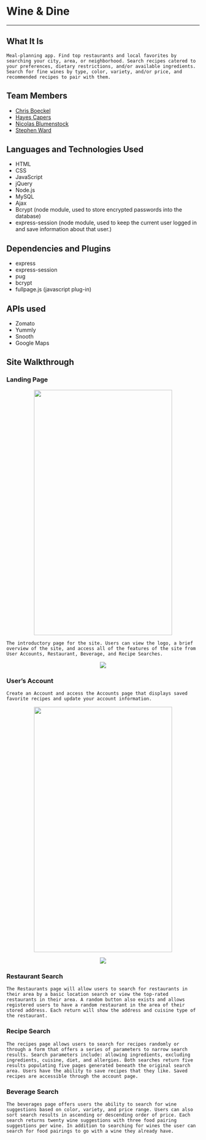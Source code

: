 # Wine & Dine
___

## What It Is
	Meal-planning app. Find top restaurants and local favorites by searching your city, area, or neighborhood. Search recipes catered to your preferences, dietary restrictions, and/or available ingredients. Search for fine wines by type, color, variety, and/or price, and recommended recipes to pair with them. 

## Team Members
* [Chris Boeckel](http://github.com/cboe07)
* [Hayes Capers](http://github.com/HayesCapers)
* [Nicolas Blumenstock](http://github.com/nicolasblumenstock)
* [Stephen Ward](http://github.com/stephenward21)


## Languages and Technologies Used
*	HTML
*	CSS
*	JavaScript
*	jQuery
*	Node.js	
*	MySQL
*	Ajax
*	Bcrypt (node module, used to store encrypted passwords into the database)
*	express-session (node module, used to keep the current user logged in and save information about that user.)

## Dependencies and Plugins
*	express
*	express-session
*	pug
*	bcrypt
*	fullpage.js (javascript plug-in)

## APIs used
*	Zomato
*	Yummly
*	Snooth
*	Google Maps


## Site Walkthrough


### Landing Page
<p align='center'><img src='public/images/screenshots/frontpage.png' height='640px' width='360px'/></p>

	The introductory page for the site. Users can view the logo, a brief overview of the site, and access all of the features of the site from User Accounts, Restaurant, Beverage, and Recipe Searches.

<p align='center'><img src='public/images/screenshots/navbar.png' /></p>

### User’s Account

	Create an Account and access the Accounts page that displays saved favorite recipes and update your account information.

<p align='center'><img src='public/images/screenshots/accountpage.png' height='640px' width='360px' /></p>
<p align='center'><img src='public/images/screenshots/accountupdate.png' /></p>

### Restaurant Search

	The Restaurants page will allow users to search for restaurants in their area by a basic location search or view the top-rated restaurants in their area. A random button also exists and allows registered users to have a random restaurant in the area of their stored address. Each return will show the address and cuisine type of the restaurant. 

### Recipe Search

	The recipes page allows users to search for recipes randomly or through a form that offers a series of parameters to narrow search results. Search parameters include: allowing ingredients, excluding ingredients, cuisine, diet, and allergies. Both searches return five results populating five pages generated beneath the original search area. Users have the ability to save recipes that they like. Saved recipes are accessible through the account page.

### Beverage Search

	The beverages page offers users the ability to search for wine suggestions based on color, variety, and price range. Users can also sort search results in ascending or descending order of price. Each search returns twenty wine suggestions with three food pairing suggestions per wine. In addition to searching for wines the user can search for food pairings to go with a wine they already have.
